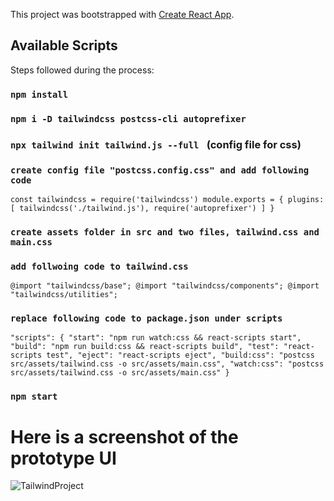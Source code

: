 This project was bootstrapped with [Create React App](https://github.com/facebook/create-react-app).

## Available Scripts

Steps followed during the process:

### `npm install`
### `npm i -D tailwindcss postcss-cli autoprefixer`
### `npx tailwind init tailwind.js --full ` (config file for css)
###  `create config file "postcss.config.css" and add following code`
`const tailwindcss = require('tailwindcss')
module.exports = {
    plugins: [
        tailwindcss('./tailwind.js'),
        require('autoprefixer')
    ]
}`
### `create assets folder in src and two files, tailwind.css and main.css`
### `add follwoing code to tailwind.css`
`@import "tailwindcss/base";
@import "tailwindcss/components";
@import "tailwindcss/utilities";`

### `replace following code to package.json under scripts`
`"scripts": {
    "start": "npm run watch:css && react-scripts start",
    "build": "npm run build:css && react-scripts build",
    "test": "react-scripts test",
    "eject": "react-scripts eject",
    "build:css": "postcss src/assets/tailwind.css -o src/assets/main.css",
    "watch:css": "postcss src/assets/tailwind.css -o src/assets/main.css"
  }`

### `npm start`

# Here is a screenshot of the prototype UI

![TailwindProject](https://user-images.githubusercontent.com/30842286/88085775-f47a8780-cba3-11ea-8d57-7e9b6fe8fb3e.png)

